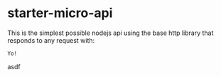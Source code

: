 # starter-micro-api

This is the simplest possible nodejs api using the base http library that responds to any request with:   
```
Yo!
```

asdf
